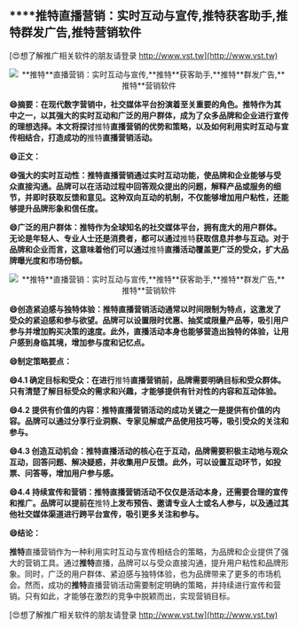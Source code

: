 ## ****推特**直播营销：实时互动与宣传,**推特**获客助手,**推特**群发广告,**推特**营销软件**

[😍想了解推广相关软件的朋友请登录 http://www.vst.tw](http://www.vst.tw)

 <center><img src="https://vst.tw/MP4/tuiguang/png/8.png" alt="**推特**直播营销：实时互动与宣传,**推特**获客助手,**推特**群发广告,**推特**营销软件"></center>

**😄摘要：在现代数字营销中，社交媒体平台扮演着至关重要的角色。**推特**作为其中之一，以其强大的实时互动和广泛的用户群体，成为了众多品牌和企业进行宣传的理想选择。本文将探讨**推特**直播营销的优势和策略，以及如何利用实时互动与宣传相结合，打造成功的**推特**直播营销活动。**

**😄正文：**

**😄强大的实时互动性：**推特**直播营销通过实时互动功能，使品牌和企业能够与受众直接沟通。品牌可以在活动过程中回答观众提出的问题，解释产品或服务的细节，并即时获取反馈和意见。这种双向互动的机制，不仅能够增加用户粘性，还能够提升品牌形象和信任度。**

**😄广泛的用户群体：**推特**作为全球知名的社交媒体平台，拥有庞大的用户群体。无论是年轻人、专业人士还是消费者，都可以通过**推特**获取信息并参与互动。对于品牌和企业而言，这意味着他们可以通过**推特**直播活动覆盖更广泛的受众，扩大品牌曝光度和市场份额。**

 <center><img src="https://vst.tw/MP4/tuiguang/png/0.png" alt="**推特**直播营销：实时互动与宣传,**推特**获客助手,**推特**群发广告,**推特**营销软件"></center>

**😄创造紧迫感与独特体验：**推特**直播营销活动通常以时间限制为特点，这激发了受众的紧迫感和参与欲望。品牌可以设置限时优惠、抽奖或限量产品等，吸引用户参与并增加购买决策的速度。此外，直播活动本身也能够营造出独特的体验，让用户感到身临其境，增加参与度和记忆点。**

**😄制定策略要点：**

**😄4.1 确定目标和受众：在进行**推特**直播营销前，品牌需要明确目标和受众群体。只有清楚了解目标受众的需求和兴趣，才能够提供有针对性的内容和互动体验。**

**😄4.2 提供有价值的内容：**推特**直播营销活动的成功关键之一是提供有价值的内容。品牌可以通过分享行业洞察、专家见解或产品使用技巧等，吸引受众的关注和参与。**

**😄4.3 创造互动机会：**推特**直播活动的核心在于互动，品牌需要积极主动地与观众互动，回答问题、解决疑惑，并收集用户反馈。此外，可以设置互动环节，如投票、问答等，增加用户参与感。**

**😄4.4 持续宣传和营销：**推特**直播营销活动不仅仅是活动本身，还需要合理的宣传和推广。品牌可以提前在**推特**上发布预告、邀请专业人士或名人参与，以及通过其他社交媒体渠道进行跨平台宣传，吸引更多关注和参与。**

**😄结论：**

**推特**直播营销作为一种利用实时互动与宣传相结合的策略，为品牌和企业提供了强大的营销工具。通过**推特**直播，品牌可以与受众直接沟通，提升用户粘性和品牌形象。同时，广泛的用户群体、紧迫感与独特体验，也为品牌带来了更多的市场机会。然而，成功的**推特**直播营销活动需要制定明确的策略，并持续进行宣传和营销。只有如此，才能够在激烈的竞争中脱颖而出，实现营销目标。

[😍想了解推广相关软件的朋友请登录 http://www.vst.tw](http://www.vst.tw)



